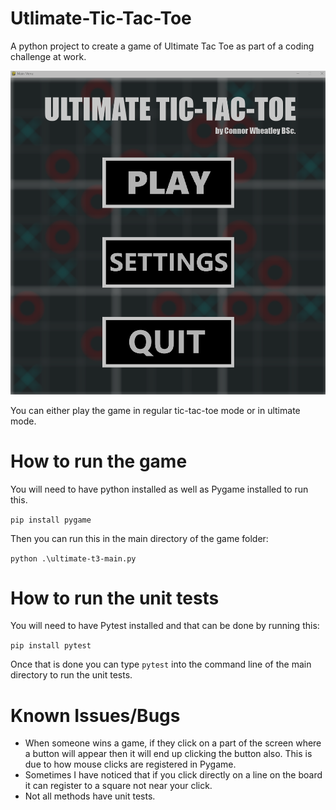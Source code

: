# Utlimate-Tic-Tac-Toe
A python project to create a game of Ultimate Tac Toe as part of a coding challenge at work.

![An image of the main menu screen](assets/main_menu_uttt.png)

You can either play the game in regular tic-tac-toe mode or in ultimate mode.

# How to run the game
You will need to have python installed as well as Pygame installed to run this.

`pip install pygame`

Then you can run this in the main directory of the game folder:

`python .\ultimate-t3-main.py`

# How to run the unit tests

You will need to have Pytest installed and that can be done by running this:

`pip install pytest`

Once that is done you can type `pytest` into the command line of the main directory to run the unit tests.

# Known Issues/Bugs
- When someone wins a game, if they click on a part of the screen where a button will appear then it will end up clicking the button also. This is due to how mouse clicks are registered in Pygame.
- Sometimes I have noticed that if you click directly on a line on the board it can register to a square not near your click.
- Not all methods have unit tests.